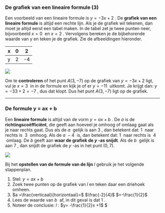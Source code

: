 ### De grafiek van een lineaire formule (3)

Een voorbeeld van een lineaire formule is $y = -3x + 2$ . De **grafiek van een lineaire formule** is altijd een rechte lijn. Als je de grafiek wil tekenen, dan moet je altijd eerst een tabel maken. In de tabel zet je twee punten neer, bijvoorbeeld $x = 0$  en $x = 2$ . Vervolgens bereken je de bijbehorende waarde van y en teken je de grafiek. Zie de afbeeldingen hieronder.

| x | 0 | 2 |
| --- | --- | --- |
| y | 2 | \-4 |

  

![](https://lh4.googleusercontent.com/4JBNxMb0xok4UVVLpNv6R2dnAaev6mwGxyYyae_IA1fKvEY8wrbpkYW_Y2cg_W-tgw_mtyPUXIjdfkm_uX-5o_5luCxirfg0Fs8A36nRSZW_1ZHsxCfW8ORDMQXiiIQp1LKhIuPY)

Om te **controleren** of het punt $A(3, -7)$ op de grafiek van $y = -3x + 2$ ligt, vul je $x = 3$  in in de formule en kijk je of er $y = -11$  uitkomt. Je krijgt dan: $y= -33 + 2 = -7$ , dus dat klopt. Dus het punt $A(3, -7)$ ligt op de grafiek.

---

### De formule y = ax + b

Een **lineaire formule** is altijd van de vorm $y = ax + b$ . De *a* is de **richtingscoëfficiënt**, die geeft aan hoeveel je omhoog of omlaag gaat als je naar rechts gaat. Dus als de $a$  gelijk is aan $3$ , dan betekent dat: $1$  naar rechts is  $3$  omhoog. Als de $a \ -4$  is, dan betekent dat: $1$  naar rechts is  $4$  omlaag. De *$b$* geeft aan **waar de grafiek de $y$ -as snijdt**. Als de $b$  gelijk is aan $7$ , dan snijdt de grafiek de $y$ -as in het punt $(0, 7).$

![](https://lh6.googleusercontent.com/IKwgSjxF4MKQ5CbFb2KsYVypYs8xbvHvYV7pXxbrooBpFd-2O_5v3SZyXGFo62tp4tQEMfEvV_RV5g2x_zFHeoBzHJM5vibxj-jw_bwfo8TOULz83YIZVKTuuKAdr17Ap0eYBZoK)

  

Bij het **opstellen van de formule van de lijn** $l$ gebruik je het volgende stappenplan.

1. Stel: $y = ax + b$
2. Zoek twee punten op de grafiek van *$l$* en teken daar een driehoek omheen.
3. $a =\frac{verticaal}{horizontaal}=$ $\frac{-2}{4}$ $=-\frac{1}{2}$
4. Lees de waarde van $b$  af, in dit geval is dat $1$ .
5. Noteer de conclusie: $l$ : $y= -\frac{1}{2}x +1$ $